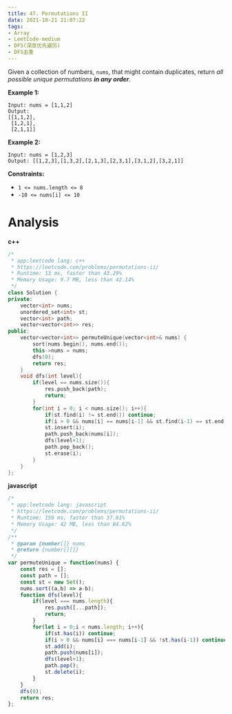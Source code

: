 ```yaml
---
title: 47. Permutations II
date: 2021-10-21 21:07:22
tags:
- Array
- LeetCode-medium
- DFS(深度优先遍历)
- DFS去重
---
```


Given a collection of numbers, `nums`, that might contain duplicates, return *all possible unique permutations **in any order**.*

 

**Example 1:**

```
Input: nums = [1,1,2]
Output:
[[1,1,2],
 [1,2,1],
 [2,1,1]]
```

 <!-- more -->

**Example 2:**

```
Input: nums = [1,2,3]
Output: [[1,2,3],[1,3,2],[2,1,3],[2,3,1],[3,1,2],[3,2,1]]
```

 

**Constraints:**

- `1 <= nums.length <= 8`
- `-10 <= nums[i] <= 10`

# Analysis

**c++**

```c++
/*
 * app:leetcode lang: c++
 * https://leetcode.com/problems/permutations-ii/
 * Runtime: 13 ms, faster than 43.29%
 * Memory Usage: 9.7 MB, less than 42.14% 
 */
class Solution {
private:
    vector<int> nums;
    unordered_set<int> st;
    vector<int> path;
    vector<vector<int>> res;
public:
    vector<vector<int>> permuteUnique(vector<int>& nums) {
        sort(nums.begin(), nums.end());
        this->nums = nums;
        dfs(0);
        return res;
    }
    void dfs(int level){
        if(level == nums.size()){
            res.push_back(path);
            return;
        }
        for(int i = 0; i < nums.size(); i++){
            if(st.find(i) != st.end()) continue;
            if(i > 0 && nums[i] == nums[i-1] && st.find(i-1) == st.end()) continue;
            st.insert(i);
            path.push_back(nums[i]);
            dfs(level+1);
            path.pop_back();
            st.erase(i);
        }
    }
};
```

**javascript**

```js
/*
 * app:leetcode lang: javascript
 * https://leetcode.com/problems/permutations-ii/
 * Runtime: 159 ms, faster than 37.61%
 * Memory Usage: 42 MB, less than 84.62%
 */
/**
 * @param {number[]} nums
 * @return {number[][]}
 */
var permuteUnique = function(nums) {
    const res = [];
    const path = [];
    const st = new Set();
    nums.sort((a,b) => a-b);
    function dfs(level){
        if(level === nums.length){
            res.push([...path]);
            return;
        }
        for(let i = 0;i < nums.length; i++){
            if(st.has(i)) continue;
            if(i > 0 && nums[i] === nums[i-1] && !st.has(i-1)) continue;
            st.add(i);
            path.push(nums[i]);
            dfs(level+1);
            path.pop();
            st.delete(i);
        }
    }
    dfs(0);
    return res;
};
```

